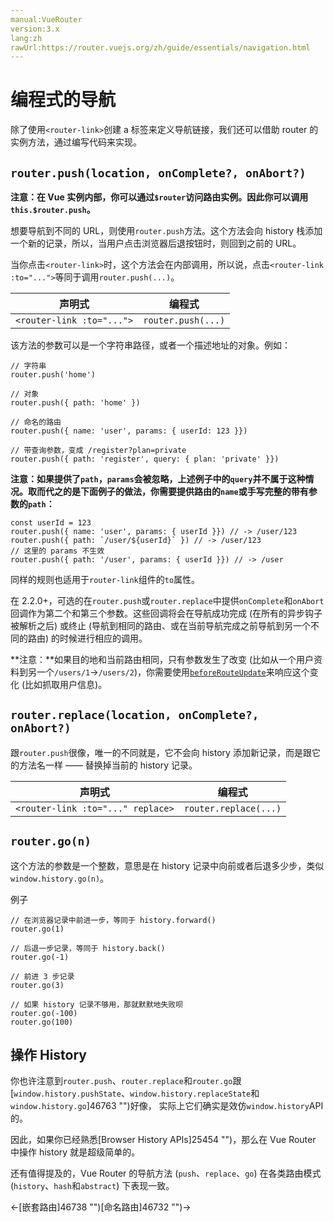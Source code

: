 ```yaml
---
manual:VueRouter
version:3.x
lang:zh
rawUrl:https://router.vuejs.org/zh/guide/essentials/navigation.html
---
```



# 编程式的导航<a name="编程式的导航"></a>


除了使用`<router-link>`创建 a 标签来定义导航链接，我们还可以借助 router 的实例方法，通过编写代码来实现。


## `router.push(location, onComplete?, onAbort?)`<a name="router-push-location-oncomplete-onabort"></a>


**注意：在 Vue 实例内部，你可以通过`$router`访问路由实例。因此你可以调用`this.$router.push`。**



想要导航到不同的 URL，则使用`router.push`方法。这个方法会向 history 栈添加一个新的记录，所以，当用户点击浏览器后退按钮时，则回到之前的 URL。



当你点击`<router-link>`时，这个方法会在内部调用，所以说，点击`<router-link :to="...">`等同于调用`router.push(...)`。


声明式 | 编程式 
 ---  |  ---  | 
`<router-link :to="...">` | `router.push(...)` 



该方法的参数可以是一个字符串路径，或者一个描述地址的对象。例如：


```
// 字符串
router.push('home')

// 对象
router.push({ path: 'home' })

// 命名的路由
router.push({ name: 'user', params: { userId: 123 }})

// 带查询参数，变成 /register?plan=private
router.push({ path: 'register', query: { plan: 'private' }})

```



**注意：如果提供了`path`，`params`会被忽略，上述例子中的`query`并不属于这种情况。取而代之的是下面例子的做法，你需要提供路由的`name`或手写完整的带有参数的`path`：**


```
const userId = 123
router.push({ name: 'user', params: { userId }}) // -> /user/123
router.push({ path: `/user/${userId}` }) // -> /user/123
// 这里的 params 不生效
router.push({ path: '/user', params: { userId }}) // -> /user

```



同样的规则也适用于`router-link`组件的`to`属性。



在 2.2.0+，可选的在`router.push`或`router.replace`中提供`onComplete`和`onAbort`回调作为第二个和第三个参数。这些回调将会在导航成功完成 (在所有的异步钩子被解析之后) 或终止 (导航到相同的路由、或在当前导航完成之前导航到另一个不同的路由) 的时候进行相应的调用。



**注意：**如果目的地和当前路由相同，只有参数发生了改变 (比如从一个用户资料到另一个`/users/1`-&gt;`/users/2`)，你需要使用[`beforeRouteUpdate`](%46737#响应路由参数的变化 "")来响应这个变化 (比如抓取用户信息)。


## `router.replace(location, onComplete?, onAbort?)`<a name="router-replace-location-oncomplete-onabort"></a>


跟`router.push`很像，唯一的不同就是，它不会向 history 添加新记录，而是跟它的方法名一样 —— 替换掉当前的 history 记录。


声明式 | 编程式 
 ---  |  ---  | 
`<router-link :to="..." replace>` | `router.replace(...)` 


## `router.go(n)`<a name="router-go-n"></a>


这个方法的参数是一个整数，意思是在 history 记录中向前或者后退多少步，类似`window.history.go(n)`。



例子


```
// 在浏览器记录中前进一步，等同于 history.forward()
router.go(1)

// 后退一步记录，等同于 history.back()
router.go(-1)

// 前进 3 步记录
router.go(3)

// 如果 history 记录不够用，那就默默地失败呗
router.go(-100)
router.go(100)

```


## 操作 History<a name="操作-history"></a>


你也许注意到`router.push`、`router.replace`和`router.go`跟[`window.history.pushState`、`window.history.replaceState`和`window.history.go`]46763 "")好像， 实际上它们确实是效仿`window.history`API 的。



因此，如果你已经熟悉[Browser History APIs]25454 "")，那么在 Vue Router 中操作 history 就是超级简单的。



还有值得提及的，Vue Router 的导航方法 (`push`、`replace`、`go`) 在各类路由模式 (`history`、`hash`和`abstract`) 下表现一致。





←[嵌套路由]46738 "")[命名路由]46732 "")→





